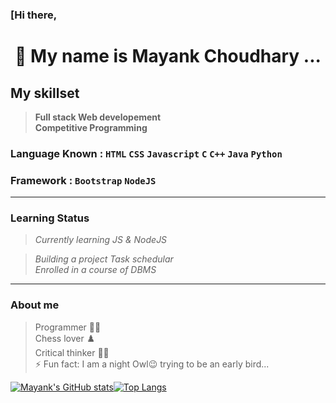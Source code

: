 
<!-- 
- 🔭 I’m currently working on Javascript...
- 🌱 I’m currently learning NodeJS...
<!-- - 👯 I’m looking to collaborate on ... -->
<!-- - 🤔 I’m looking for help with ... -->
<!-- - 💬 Ask me about ... -->
<!-- - 📫 How to reach me: ... -->
<!-- - 😄 Pronouns: ... -->


### [Hi there,
# <p align=center>👋 My name is __Mayank Choudhary__ ...</p>

## __My skillset__

> __Full stack Web developement__ <br>
> __Competitive Programming__ <br>


### Language Known : `HTML` `CSS` `Javascript` `C` `C++` `Java` `Python`
### Framework : `Bootstrap` `NodeJS`

<hr>

### __Learning Status__

> _Currently learning JS & NodeJS_ <br>
<!-- Competitive programming <br> -->
> _Building a project Task schedular_ <br>
> _Enrolled in a course of DBMS_ <br>

<hr>

### __About me__
> Programmer :technologist: <br>
> Chess lover :chess_pawn: <br>
> Critical thinker :ok_man: <br>
> ⚡ Fun fact: I am a night Owl😉 trying to be an early bird... <br>


[![Mayank's GitHub stats](https://github-readme-stats.vercel.app/api?username=mayank151c&show_icons=true&theme=dark)](https://github.com/anuraghazra/github-readme-stats)[![Top Langs](https://github-readme-stats.vercel.app/api/top-langs/?username=mayank151c&layout=demo&theme=dark)](https://github.com/anuraghazra/github-readme-stats)



